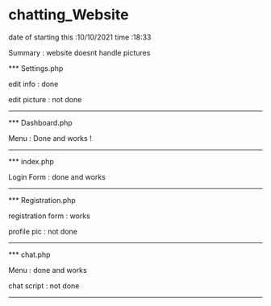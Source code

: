# chatting_Website
date of starting this :10/10/2021
time :18:33

Summary : website doesnt handle pictures

*** Settings.php

edit info : done 

edit picture : not done 


***


*** Dashboard.php

Menu : Done and works !



***

*** index.php

Login Form : done and works



***


*** Registration.php

registration form : works

profile pic : not done

***


*** chat.php

Menu : done and works

chat script : not done 

***